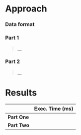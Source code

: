 # Approach
### Data format



### Part 1
> __



### Part 2
> __


# Results

|              | Exec. Time (ms) |
|--------------|----------------:|
| **Part One** |                 |
| **Part Two** |                 |

